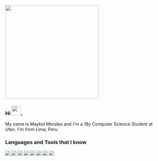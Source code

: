 <img height="300px" src="https://raw.githubusercontent.com/zSirSpectro/zSirSpectro/master/img/banner.gif">

### Hi <img height="30px" src="https://raw.githubusercontent.com/zSirSpectro/zSirSpectro/master/img/wave.gif">,

My name is Maykol Morales and I'm a 18y Computer Science Student at Utec. I'm from Lima, Peru

### Languages and Tools that I know

![](https://img.shields.io/badge/-Python-fff?&logo=python)
![](https://img.shields.io/badge/-JavaScript-fff?&logo=JavaScript&logoColor=f4bf75)
![](https://img.shields.io/badge/-Java-fff?&logo=Java&logoColor=c62f2c)
![](https://img.shields.io/badge/-HTML5-fff?&logo=HTML5)
![](https://img.shields.io/badge/-CSS3-fff?&logo=CSS3&logoColor=336791)
![](https://img.shields.io/badge/-Redis-fff?&logo=Redis)
![](https://img.shields.io/badge/-MongoDB-fff?&logo=MongoDB)
![](https://img.shields.io/badge/-MySQL-fff?&logo=MySQL&logoColor=336791)
